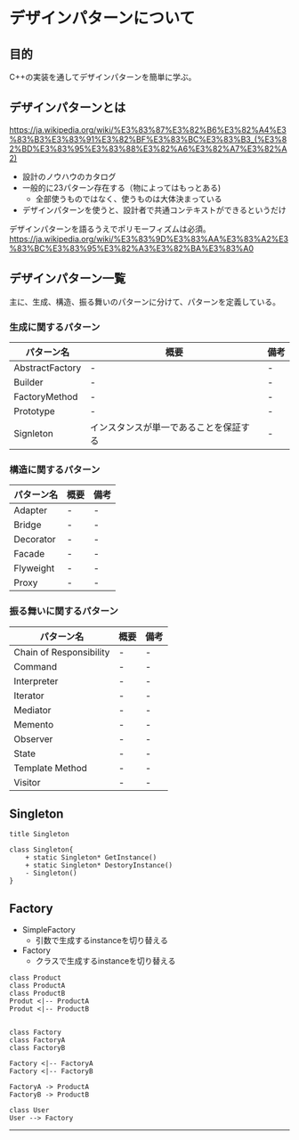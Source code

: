 # デザインパターンについて

## 目的

C++の実装を通してデザインパターンを簡単に学ぶ。


## デザインパターンとは

https://ja.wikipedia.org/wiki/%E3%83%87%E3%82%B6%E3%82%A4%E3%83%B3%E3%83%91%E3%82%BF%E3%83%BC%E3%83%B3_(%E3%82%BD%E3%83%95%E3%83%88%E3%82%A6%E3%82%A7%E3%82%A2)


* 設計のノウハウのカタログ
* 一般的に23パターン存在する（物によってはもっとある)
    * 全部使うものではなく、使うものは大体決まっている
* デザインパターンを使うと、設計者で共通コンテキストができるというだけ

デザインパターンを語るうえでポリモーフィズムは必須。
https://ja.wikipedia.org/wiki/%E3%83%9D%E3%83%AA%E3%83%A2%E3%83%BC%E3%83%95%E3%82%A3%E3%82%BA%E3%83%A0

## デザインパターン一覧

主に、生成、構造、振る舞いのパターンに分けて、パターンを定義している。

### 生成に関するパターン

|パターン名     |概要|備考|
|---------------|----|----|
|AbstractFactory|-   |-   |
|Builder        |-   |-   |
|FactoryMethod  |-   |-   |
|Prototype      |-   |-   |
|Signleton      | インスタンスが単一であることを保証する   |-   |



### 構造に関するパターン

|パターン名|概要|備考|
|----------|----|----|
|Adapter   |-   |-   |
|Bridge    |-   |-   |
|Decorator |-   |-   |
|Facade    |-   |-   |
|Flyweight |-   |-   |
|Proxy     |-   |-   |

### 振る舞いに関するパターン

|パターン名             |概要|備考|
|-----------------------|----|----|
|Chain of Responsibility|-   |-   |
|Command                |-   |-   |
|Interpreter            |-   |-   |
|Iterator               |-   |-   |
|Mediator               |-   |-   |
|Memento                |-   |-   |
|Observer               |-   |-   |
|State                  |-   |-   |
|Template Method        |-   |-   |
|Visitor                |-   |-   |


## Singleton


```plantuml
title Singleton

class Singleton{
    + static Singleton* GetInstance()
    + static Singleton* DestoryInstance()
    - Singleton()
}

```

## Factory

* SimpleFactory
    * 引数で生成するinstanceを切り替える
* Factory
    * クラスで生成するinstanceを切り替える


```plantuml
class Product
class ProductA
class ProductB
Produt <|-- ProductA
Produt <|-- ProductB


class Factory
class FactoryA
class FactoryB

Factory <|-- FactoryA
Factory <|-- FactoryB

FactoryA -> ProductA
FactoryB -> ProductB

class User
User --> Factory

```

-------------------------------------------

